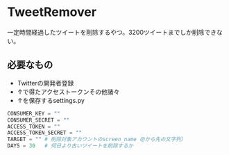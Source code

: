 # TweetRemover
一定時間経過したツイートを削除するやつ。3200ツイートまでしか削除できない。

## 必要なもの
* Twitterの開発者登録
* ↑で得たアクセストークンその他諸々
* ↑を保存するsettings.py
```python:settings.py
CONSUMER_KEY = ""
CONSUMER_SECRET = ""
ACCESS_TOKEN = ""
ACCESS_TOKEN_SECRET = ""
TARGET = "" # 削除対象アカウントのscreen_name（@から先の文字列）
DAYS = 30   # 何日より古いツイートを削除するか
```